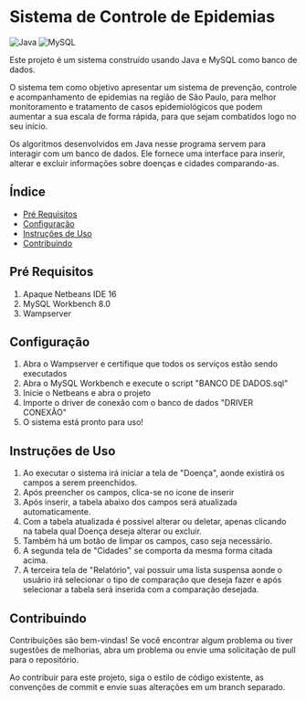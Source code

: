 # Sistema de Controle de Epidemias

![Java](https://img.shields.io/badge/java-%23ED8B00.svg?style=for-the-badge&logo=openjdk&logoColor=white)
![MySQL](https://img.shields.io/badge/mysql-4479A1.svg?style=for-the-badge&logo=mysql&logoColor=white)

Este projeto é um sistema construído usando Java e MySQL como banco de dados.

O sistema tem como objetivo apresentar um sistema de prevenção, controle e acompanhamento de epidemias na região de São Paulo, para melhor monitoramento e tratamento de casos epidemiológicos que podem aumentar a sua escala de forma rápida, para que sejam combatidos logo no seu início.

Os algoritmos desenvolvidos em Java nesse programa servem para interagir com um banco de dados. Ele fornece uma interface para inserir, alterar e excluir informações sobre doenças e cidades comparando-as.

## Índice

- [Pré Requisitos](#pré-requisitos)
- [Configuração](#configuração)
- [Instruções de Uso](#instruções-de-uso)
- [Contribuindo](#contribuindo)

## Pré Requisitos

1. Apaque Netbeans IDE 16
2. MySQL Workbench 8.0
3. Wampserver

## Configuração

1. Abra o Wampserver e certifique que todos os serviços estão sendo executados
2. Abra o MySQL Workbench e execute o script "BANCO DE DADOS.sql"
3. Inicie o Netbeans e abra o projeto
4. Importe o driver de conexão com o banco de dados "DRIVER CONEXÃO"
5. O sistema está pronto para uso!

## Instruções de Uso
1. Ao executar o sistema irá iniciar a tela de "Doença", aonde existirá os campos a serem preenchidos.
2. Após preencher os campos, clica-se no icone de inserir
3. Após inserir, a tabela abaixo dos campos será atualizada automaticamente.
4. Com a tabela atualizada é possivel alterar ou deletar, apenas clicando na tabela qual Doença deseja alterar ou excluir.
5. Também há um botão de limpar os campos, caso seja necessário.
6. A segunda tela de "Cidades" se comporta da mesma forma citada acima.
7. A terceira tela de "Relatório", vai possuir uma lista suspensa aonde o usuário irá selecionar o tipo de comparação que deseja fazer e após selecionar a tabela será inserida com a comparação desejada.

## Contribuindo

Contribuições são bem-vindas! Se você encontrar algum problema ou tiver sugestões de melhorias, abra um problema ou envie uma solicitação de pull para o repositório.

Ao contribuir para este projeto, siga o estilo de código existente, as convenções de commit e envie suas alterações em um branch separado.



